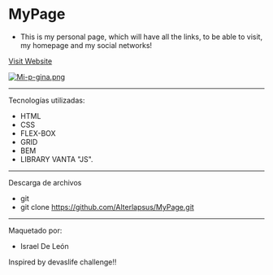 # MyPage

- This is my personal page, which will have all the links, to be able to visit, my homepage and my social networks!



<a href="[my-page-4bgbf2swj-alterlapsus.vercel.app](https://my-page-three-woad.vercel.app/)"  target="_blank">Visit Website </a>

[![Mi-p-gina.png](https://i.postimg.cc/RZywkDp2/Mi-p-gina.png)](https://postimg.cc/fV73XBNv)

---

Tecnologías utilizadas: 

- HTML 
- CSS
- FLEX-BOX  
- GRID
- BEM
- LIBRARY VANTA "JS".

---

Descarga de archivos 

- git 
- git clone https://github.com/Alterlapsus/MyPage.git

---

Maquetado por: 

- Israel De León 

Inspired by devaslife challenge!!
